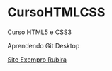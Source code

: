 # CursoHTMLCSS
 Curso HTML5 e CSS3

Aprendendo Git Desktop

<a href="https://brunorubira.github.io/CursoHTMLCSS/Ex21/caixa02.html">Site Exempro Rubira</a>